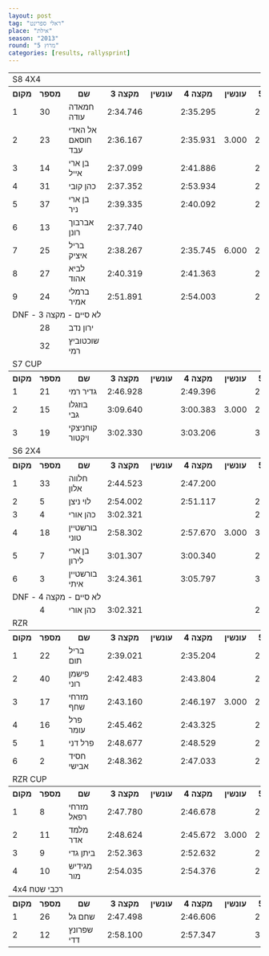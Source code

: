 ```yaml
---
layout: post
tag: "ראלי ספרינט"
place: "אילת"
season: "2013"
round: "מרוץ 5"
categories: [results, rallysprint]
---
```

<table class="line_color big_table">
<tr>
    <td colspan="99" class="title_font">S8 4X4</td>
</tr>
<tr class="rnkh_bkcolor">
    <th class="rnkh_font">מקום</th>
    <th class="rnkh_font">מספר</th>
    <th class="rnkh_font">שם</th>
    <th class="rnkh_font">מקצה 3</th>
    <th class="rnkh_font">עונשין</th>
    <th class="rnkh_font">מקצה 4</th>
    <th class="rnkh_font">עונשין</th>
    <th class="rnkh_font">מקצה 5</th>
    <th class="rnkh_font">עונשין</th>
    <th class="rnkh_font">זמן</th>
    <th class="rnkh_font">פער</th>
</tr>
<tr class="rnk_bkcolor">
    <td class="rnk_font">1</td>
    <td class="rnk_font">30</td>
    <td class="rnk_font">חמאדה עודה</td>
    <td class="rnk_font">2:34.746</td>
    <td class="rnk_font"></td>
    <td class="rnk_font">2:35.295</td>
    <td class="rnk_font"></td>
    <td class="rnk_font">2:34.039</td>
    <td class="rnk_font">3.000</td>
    <td class="rnk_font">2:34.746</td>
    <td class="rnk_font"></td>
</tr>
<tr class="rnk_bkcolor">
    <td class="rnk_font">2</td>
    <td class="rnk_font">23</td>
    <td class="rnk_font">אל האדי חוסאם עבד</td>
    <td class="rnk_font">2:36.167</td>
    <td class="rnk_font"></td>
    <td class="rnk_font">2:35.931</td>
    <td class="rnk_font">3.000</td>
    <td class="rnk_font">2:46.749</td>
    <td class="rnk_font"></td>
    <td class="rnk_font">2:36.167</td>
    <td class="rnk_font">1.421</td>
</tr>
<tr class="rnk_bkcolor">
    <td class="rnk_font">3</td>
    <td class="rnk_font">14</td>
    <td class="rnk_font">בן ארי אייל</td>
    <td class="rnk_font">2:37.099</td>
    <td class="rnk_font"></td>
    <td class="rnk_font">2:41.886</td>
    <td class="rnk_font"></td>
    <td class="rnk_font">2:44.752</td>
    <td class="rnk_font"></td>
    <td class="rnk_font">2:37.099</td>
    <td class="rnk_font">2.353</td>
</tr>
<tr class="rnk_bkcolor">
    <td class="rnk_font">4</td>
    <td class="rnk_font">31</td>
    <td class="rnk_font">כהן קובי</td>
    <td class="rnk_font">2:37.352</td>
    <td class="rnk_font"></td>
    <td class="rnk_font">2:53.934</td>
    <td class="rnk_font"></td>
    <td class="rnk_font">2:35.947</td>
    <td class="rnk_font">6.000</td>
    <td class="rnk_font">2:37.352</td>
    <td class="rnk_font">2.606</td>
</tr>
<tr class="rnk_bkcolor">
    <td class="rnk_font">5</td>
    <td class="rnk_font">37</td>
    <td class="rnk_font">בן ארי ניר</td>
    <td class="rnk_font">2:39.335</td>
    <td class="rnk_font"></td>
    <td class="rnk_font">2:40.092</td>
    <td class="rnk_font"></td>
    <td class="rnk_font">2:37.525</td>
    <td class="rnk_font"></td>
    <td class="rnk_font">2:37.525</td>
    <td class="rnk_font">2.779</td>
</tr>
<tr class="rnk_bkcolor">
    <td class="rnk_font">6</td>
    <td class="rnk_font">13</td>
    <td class="rnk_font">אברבוך רונן</td>
    <td class="rnk_font">2:37.740</td>
    <td class="rnk_font"></td>
    <td class="rnk_font"></td>
    <td class="rnk_font"></td>
    <td class="rnk_font"></td>
    <td class="rnk_font"></td>
    <td class="rnk_font">2:37.740</td>
    <td class="rnk_font">2.994</td>
</tr>
<tr class="rnk_bkcolor">
    <td class="rnk_font">7</td>
    <td class="rnk_font">25</td>
    <td class="rnk_font">בריל איציק</td>
    <td class="rnk_font">2:38.267</td>
    <td class="rnk_font"></td>
    <td class="rnk_font">2:35.745</td>
    <td class="rnk_font">6.000</td>
    <td class="rnk_font">2:37.354</td>
    <td class="rnk_font">3.000</td>
    <td class="rnk_font">2:38.267</td>
    <td class="rnk_font">3.521</td>
</tr>
<tr class="rnk_bkcolor">
    <td class="rnk_font">8</td>
    <td class="rnk_font">27</td>
    <td class="rnk_font">לביא אהוד</td>
    <td class="rnk_font">2:40.319</td>
    <td class="rnk_font"></td>
    <td class="rnk_font">2:41.363</td>
    <td class="rnk_font"></td>
    <td class="rnk_font">2:44.357</td>
    <td class="rnk_font"></td>
    <td class="rnk_font">2:40.319</td>
    <td class="rnk_font">5.573</td>
</tr>
<tr class="rnk_bkcolor">
    <td class="rnk_font">9</td>
    <td class="rnk_font">24</td>
    <td class="rnk_font">ברמלי אמיר</td>
    <td class="rnk_font">2:51.891</td>
    <td class="rnk_font"></td>
    <td class="rnk_font">2:54.003</td>
    <td class="rnk_font"></td>
    <td class="rnk_font">2:53.002</td>
    <td class="rnk_font"></td>
    <td class="rnk_font">2:51.891</td>
    <td class="rnk_font">17.145</td>
</tr>
<tr>
    <td colspan="99" class="subtitle_font">DNF - לא סיים - מקצה 3</td>
</tr>
<tr class="rnk_bkcolor">
    <td class="rnk_font"></td>
    <td class="rnk_font">28</td>
    <td class="rnk_font">ירון נדב</td>
    <td class="rnk_font"></td>
    <td class="rnk_font"></td>
    <td class="rnk_font"></td>
    <td class="rnk_font"></td>
    <td class="rnk_font"></td>
    <td class="rnk_font"></td>
    <td class="rnk_font"></td>
    <td class="rnk_font"></td>
</tr>
<tr class="rnk_bkcolor">
    <td class="rnk_font"></td>
    <td class="rnk_font">32</td>
    <td class="rnk_font">שוכטוביץ רמי</td>
    <td class="rnk_font"></td>
    <td class="rnk_font"></td>
    <td class="rnk_font"></td>
    <td class="rnk_font"></td>
    <td class="rnk_font"></td>
    <td class="rnk_font"></td>
    <td class="rnk_font"></td>
    <td class="rnk_font"></td>
</tr>
<tr>
    <td colspan="99" class="title_font">S7 CUP</td>
</tr>
<tr class="rnkh_bkcolor">
    <th class="rnkh_font">מקום</th>
    <th class="rnkh_font">מספר</th>
    <th class="rnkh_font">שם</th>
    <th class="rnkh_font">מקצה 3</th>
    <th class="rnkh_font">עונשין</th>
    <th class="rnkh_font">מקצה 4</th>
    <th class="rnkh_font">עונשין</th>
    <th class="rnkh_font">מקצה 5</th>
    <th class="rnkh_font">עונשין</th>
    <th class="rnkh_font">זמן</th>
    <th class="rnkh_font">פער</th>
</tr>
<tr class="rnk_bkcolor">
    <td class="rnk_font">1</td>
    <td class="rnk_font">21</td>
    <td class="rnk_font">גדיר רמי</td>
    <td class="rnk_font">2:46.928</td>
    <td class="rnk_font"></td>
    <td class="rnk_font">2:49.396</td>
    <td class="rnk_font"></td>
    <td class="rnk_font">2:48.741</td>
    <td class="rnk_font"></td>
    <td class="rnk_font">2:46.928</td>
    <td class="rnk_font"></td>
</tr>
<tr class="rnk_bkcolor">
    <td class="rnk_font">2</td>
    <td class="rnk_font">15</td>
    <td class="rnk_font">בוזגלו גבי</td>
    <td class="rnk_font">3:09.640</td>
    <td class="rnk_font"></td>
    <td class="rnk_font">3:00.383</td>
    <td class="rnk_font">3.000</td>
    <td class="rnk_font">2:59.121</td>
    <td class="rnk_font"></td>
    <td class="rnk_font">2:59.121</td>
    <td class="rnk_font">12.193</td>
</tr>
<tr class="rnk_bkcolor">
    <td class="rnk_font">3</td>
    <td class="rnk_font">19</td>
    <td class="rnk_font">קוחניצקי ויקטור</td>
    <td class="rnk_font">3:02.330</td>
    <td class="rnk_font"></td>
    <td class="rnk_font">3:03.206</td>
    <td class="rnk_font"></td>
    <td class="rnk_font">3:05.189</td>
    <td class="rnk_font">3.000</td>
    <td class="rnk_font">3:02.330</td>
    <td class="rnk_font">15.402</td>
</tr>
<tr>
    <td colspan="99" class="title_font">S6 2X4</td>
</tr>
<tr class="rnkh_bkcolor">
    <th class="rnkh_font">מקום</th>
    <th class="rnkh_font">מספר</th>
    <th class="rnkh_font">שם</th>
    <th class="rnkh_font">מקצה 3</th>
    <th class="rnkh_font">עונשין</th>
    <th class="rnkh_font">מקצה 4</th>
    <th class="rnkh_font">עונשין</th>
    <th class="rnkh_font">מקצה 5</th>
    <th class="rnkh_font">עונשין</th>
    <th class="rnkh_font">זמן</th>
    <th class="rnkh_font">פער</th>
</tr>
<tr class="rnk_bkcolor">
    <td class="rnk_font">1</td>
    <td class="rnk_font">33</td>
    <td class="rnk_font">חלווה אלון</td>
    <td class="rnk_font">2:44.523</td>
    <td class="rnk_font"></td>
    <td class="rnk_font">2:47.200</td>
    <td class="rnk_font"></td>
    <td class="rnk_font"></td>
    <td class="rnk_font"></td>
    <td class="rnk_font">2:44.523</td>
    <td class="rnk_font"></td>
</tr>
<tr class="rnk_bkcolor">
    <td class="rnk_font">2</td>
    <td class="rnk_font">5</td>
    <td class="rnk_font">לוי ניצן</td>
    <td class="rnk_font">2:54.002</td>
    <td class="rnk_font"></td>
    <td class="rnk_font">2:51.117</td>
    <td class="rnk_font"></td>
    <td class="rnk_font">2:50.972</td>
    <td class="rnk_font"></td>
    <td class="rnk_font">2:50.972</td>
    <td class="rnk_font">6.449</td>
</tr>
<tr class="rnk_bkcolor">
    <td class="rnk_font">3</td>
    <td class="rnk_font">4</td>
    <td class="rnk_font">כהן אורי</td>
    <td class="rnk_font">3:02.321</td>
    <td class="rnk_font"></td>
    <td class="rnk_font"></td>
    <td class="rnk_font"></td>
    <td class="rnk_font">2:58.288</td>
    <td class="rnk_font"></td>
    <td class="rnk_font">2:58.288</td>
    <td class="rnk_font">13.765</td>
</tr>
<tr class="rnk_bkcolor">
    <td class="rnk_font">4</td>
    <td class="rnk_font">18</td>
    <td class="rnk_font">בורשטיין טוני</td>
    <td class="rnk_font">2:58.302</td>
    <td class="rnk_font"></td>
    <td class="rnk_font">2:57.670</td>
    <td class="rnk_font">3.000</td>
    <td class="rnk_font">3:51.321</td>
    <td class="rnk_font">3.000</td>
    <td class="rnk_font">2:58.302</td>
    <td class="rnk_font">13.779</td>
</tr>
<tr class="rnk_bkcolor">
    <td class="rnk_font">5</td>
    <td class="rnk_font">7</td>
    <td class="rnk_font">בן ארי לירון</td>
    <td class="rnk_font">3:01.307</td>
    <td class="rnk_font"></td>
    <td class="rnk_font">3:00.340</td>
    <td class="rnk_font"></td>
    <td class="rnk_font">2:59.361</td>
    <td class="rnk_font"></td>
    <td class="rnk_font">2:59.361</td>
    <td class="rnk_font">14.838</td>
</tr>
<tr class="rnk_bkcolor">
    <td class="rnk_font">6</td>
    <td class="rnk_font">3</td>
    <td class="rnk_font">בורשטיין איתי</td>
    <td class="rnk_font">3:24.361</td>
    <td class="rnk_font"></td>
    <td class="rnk_font">3:05.797</td>
    <td class="rnk_font"></td>
    <td class="rnk_font">3:05.505</td>
    <td class="rnk_font"></td>
    <td class="rnk_font">3:05.505</td>
    <td class="rnk_font">20.982</td>
</tr>
<tr>
    <td colspan="99" class="subtitle_font">DNF - לא סיים - מקצה 4</td>
</tr>
<tr class="rnk_bkcolor">
    <td class="rnk_font"></td>
    <td class="rnk_font">4</td>
    <td class="rnk_font">כהן אורי</td>
    <td class="rnk_font">3:02.321</td>
    <td class="rnk_font"></td>
    <td class="rnk_font"></td>
    <td class="rnk_font"></td>
    <td class="rnk_font">2:58.288</td>
    <td class="rnk_font"></td>
    <td class="rnk_font"></td>
    <td class="rnk_font"></td>
</tr>
<tr>
    <td colspan="99" class="title_font">RZR</td>
</tr>
<tr class="rnkh_bkcolor">
    <th class="rnkh_font">מקום</th>
    <th class="rnkh_font">מספר</th>
    <th class="rnkh_font">שם</th>
    <th class="rnkh_font">מקצה 3</th>
    <th class="rnkh_font">עונשין</th>
    <th class="rnkh_font">מקצה 4</th>
    <th class="rnkh_font">עונשין</th>
    <th class="rnkh_font">מקצה 5</th>
    <th class="rnkh_font">עונשין</th>
    <th class="rnkh_font">זמן</th>
    <th class="rnkh_font">פער</th>
</tr>
<tr class="rnk_bkcolor">
    <td class="rnk_font">1</td>
    <td class="rnk_font">22</td>
    <td class="rnk_font">בריל תום</td>
    <td class="rnk_font">2:39.021</td>
    <td class="rnk_font"></td>
    <td class="rnk_font">2:35.204</td>
    <td class="rnk_font"></td>
    <td class="rnk_font">2:35.012</td>
    <td class="rnk_font"></td>
    <td class="rnk_font">2:35.012</td>
    <td class="rnk_font"></td>
</tr>
<tr class="rnk_bkcolor">
    <td class="rnk_font">2</td>
    <td class="rnk_font">40</td>
    <td class="rnk_font">פישמן רוני</td>
    <td class="rnk_font">2:42.483</td>
    <td class="rnk_font"></td>
    <td class="rnk_font">2:43.804</td>
    <td class="rnk_font"></td>
    <td class="rnk_font">2:43.450</td>
    <td class="rnk_font"></td>
    <td class="rnk_font">2:42.483</td>
    <td class="rnk_font">7.471</td>
</tr>
<tr class="rnk_bkcolor">
    <td class="rnk_font">3</td>
    <td class="rnk_font">17</td>
    <td class="rnk_font">מזרחי שחף</td>
    <td class="rnk_font">2:43.160</td>
    <td class="rnk_font"></td>
    <td class="rnk_font">2:46.197</td>
    <td class="rnk_font">3.000</td>
    <td class="rnk_font">2:43.670</td>
    <td class="rnk_font"></td>
    <td class="rnk_font">2:43.160</td>
    <td class="rnk_font">8.148</td>
</tr>
<tr class="rnk_bkcolor">
    <td class="rnk_font">4</td>
    <td class="rnk_font">16</td>
    <td class="rnk_font">פרל עומר</td>
    <td class="rnk_font">2:45.462</td>
    <td class="rnk_font"></td>
    <td class="rnk_font">2:43.325</td>
    <td class="rnk_font"></td>
    <td class="rnk_font">2:43.852</td>
    <td class="rnk_font"></td>
    <td class="rnk_font">2:43.325</td>
    <td class="rnk_font">8.313</td>
</tr>
<tr class="rnk_bkcolor">
    <td class="rnk_font">5</td>
    <td class="rnk_font">1</td>
    <td class="rnk_font">פרל דני</td>
    <td class="rnk_font">2:48.677</td>
    <td class="rnk_font"></td>
    <td class="rnk_font">2:48.529</td>
    <td class="rnk_font"></td>
    <td class="rnk_font">2:45.772</td>
    <td class="rnk_font"></td>
    <td class="rnk_font">2:45.772</td>
    <td class="rnk_font">10.760</td>
</tr>
<tr class="rnk_bkcolor">
    <td class="rnk_font">6</td>
    <td class="rnk_font">2</td>
    <td class="rnk_font">חסיד אבישי</td>
    <td class="rnk_font">2:48.362</td>
    <td class="rnk_font"></td>
    <td class="rnk_font">2:47.033</td>
    <td class="rnk_font"></td>
    <td class="rnk_font">2:48.030</td>
    <td class="rnk_font"></td>
    <td class="rnk_font">2:47.033</td>
    <td class="rnk_font">12.021</td>
</tr>
<tr>
    <td colspan="99" class="title_font">RZR CUP</td>
</tr>
<tr class="rnkh_bkcolor">
    <th class="rnkh_font">מקום</th>
    <th class="rnkh_font">מספר</th>
    <th class="rnkh_font">שם</th>
    <th class="rnkh_font">מקצה 3</th>
    <th class="rnkh_font">עונשין</th>
    <th class="rnkh_font">מקצה 4</th>
    <th class="rnkh_font">עונשין</th>
    <th class="rnkh_font">מקצה 5</th>
    <th class="rnkh_font">עונשין</th>
    <th class="rnkh_font">זמן</th>
    <th class="rnkh_font">פער</th>
</tr>
<tr class="rnk_bkcolor">
    <td class="rnk_font">1</td>
    <td class="rnk_font">8</td>
    <td class="rnk_font">מזרחי רפאל</td>
    <td class="rnk_font">2:47.780</td>
    <td class="rnk_font"></td>
    <td class="rnk_font">2:46.678</td>
    <td class="rnk_font"></td>
    <td class="rnk_font">2:47.756</td>
    <td class="rnk_font"></td>
    <td class="rnk_font">2:46.678</td>
    <td class="rnk_font"></td>
</tr>
<tr class="rnk_bkcolor">
    <td class="rnk_font">2</td>
    <td class="rnk_font">11</td>
    <td class="rnk_font">מלמד אדר</td>
    <td class="rnk_font">2:48.624</td>
    <td class="rnk_font"></td>
    <td class="rnk_font">2:45.672</td>
    <td class="rnk_font">3.000</td>
    <td class="rnk_font">2:46.162</td>
    <td class="rnk_font">3.000</td>
    <td class="rnk_font">2:48.624</td>
    <td class="rnk_font">1.946</td>
</tr>
<tr class="rnk_bkcolor">
    <td class="rnk_font">3</td>
    <td class="rnk_font">9</td>
    <td class="rnk_font">ביתן גדי</td>
    <td class="rnk_font">2:52.363</td>
    <td class="rnk_font"></td>
    <td class="rnk_font">2:52.632</td>
    <td class="rnk_font"></td>
    <td class="rnk_font">2:53.832</td>
    <td class="rnk_font"></td>
    <td class="rnk_font">2:52.363</td>
    <td class="rnk_font">5.685</td>
</tr>
<tr class="rnk_bkcolor">
    <td class="rnk_font">4</td>
    <td class="rnk_font">10</td>
    <td class="rnk_font">מגידיש מור</td>
    <td class="rnk_font">2:54.035</td>
    <td class="rnk_font"></td>
    <td class="rnk_font">2:54.376</td>
    <td class="rnk_font"></td>
    <td class="rnk_font">2:52.688</td>
    <td class="rnk_font">3.000</td>
    <td class="rnk_font">2:54.035</td>
    <td class="rnk_font">7.357</td>
</tr>
<tr>
    <td colspan="99" class="title_font">4x4 רכבי שטח</td>
</tr>
<tr class="rnkh_bkcolor">
    <th class="rnkh_font">מקום</th>
    <th class="rnkh_font">מספר</th>
    <th class="rnkh_font">שם</th>
    <th class="rnkh_font">מקצה 3</th>
    <th class="rnkh_font">עונשין</th>
    <th class="rnkh_font">מקצה 4</th>
    <th class="rnkh_font">עונשין</th>
    <th class="rnkh_font">מקצה 5</th>
    <th class="rnkh_font">עונשין</th>
    <th class="rnkh_font">זמן</th>
    <th class="rnkh_font">פער</th>
</tr>
<tr class="rnk_bkcolor">
    <td class="rnk_font">1</td>
    <td class="rnk_font">26</td>
    <td class="rnk_font">שחם גל</td>
    <td class="rnk_font">2:47.498</td>
    <td class="rnk_font"></td>
    <td class="rnk_font">2:46.606</td>
    <td class="rnk_font"></td>
    <td class="rnk_font">2:46.911</td>
    <td class="rnk_font"></td>
    <td class="rnk_font">2:46.606</td>
    <td class="rnk_font"></td>
</tr>
<tr class="rnk_bkcolor">
    <td class="rnk_font">2</td>
    <td class="rnk_font">12</td>
    <td class="rnk_font">שפרונץ דדי</td>
    <td class="rnk_font">2:58.100</td>
    <td class="rnk_font"></td>
    <td class="rnk_font">2:57.347</td>
    <td class="rnk_font"></td>
    <td class="rnk_font">3:00.055</td>
    <td class="rnk_font"></td>
    <td class="rnk_font">2:57.347</td>
    <td class="rnk_font">10.741</td>
</tr>
</table>
